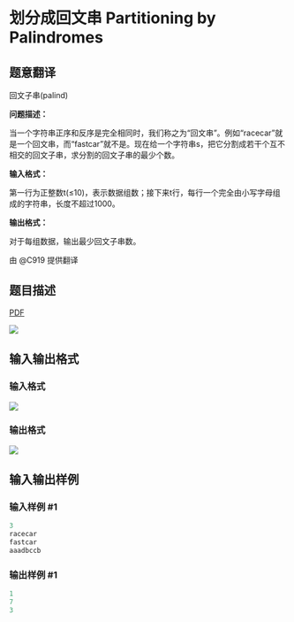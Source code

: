# 划分成回文串 Partitioning by Palindromes

## 题意翻译

回文子串(palind)

**问题描述：**

当一个字符串正序和反序是完全相同时，我们称之为“回文串”。例如“racecar”就是一个回文串，而“fastcar”就不是。现在给一个字符串s，把它分割成若干个互不相交的回文子串，求分割的回文子串的最少个数。

**输入格式：**

第一行为正整数t(≤10)，表示数据组数；接下来t行，每行一个完全由小写字母组成的字符串，长度不超过1000。

**输出格式：**

对于每组数据，输出最少回文子串数。

由 @C919 提供翻译

## 题目描述

[problemUrl]: https://uva.onlinejudge.org/index.php?option=com_onlinejudge&Itemid=8&category=27&page=show_problem&problem=2631

[PDF](https://uva.onlinejudge.org/external/115/p11584.pdf)

![](https://cdn.luogu.com.cn/upload/vjudge_pic/UVA11584/b58c9dcfa5d68a9133bad9ac66ec6f0075a41624.png)

## 输入输出格式

### 输入格式

![](https://cdn.luogu.com.cn/upload/vjudge_pic/UVA11584/ebdb40e082de0cf7f7e568bd3d68026ae5b0d546.png)

### 输出格式

![](https://cdn.luogu.com.cn/upload/vjudge_pic/UVA11584/3c6a4208b8b9c7938aae2730af2cf6dc2ec6d48b.png)

## 输入输出样例

### 输入样例 #1

```cpp
3
racecar
fastcar
aaadbccb
```


### 输出样例 #1

```cpp
1
7
3
```


